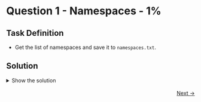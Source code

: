 # Question 1 - Namespaces - 1%

## Task Definition

- Get the list of namespaces and save it to `namespaces.txt`.

## Solution

<details>
  <summary>Show the solution</summary>

### List namespaces

```shell
k get ns
NAME                 STATUS   AGE
default              Active   43m
ingress-nginx        Active   42m
kube-node-lease      Active   43m
kube-public          Active   43m
kube-system          Active   43m
local-path-storage   Active   43m
mercury              Active   41m
metallb-system       Active   42m
neptune              Active   41m
```

### List all the namespaces into namespaces.txt file

```shell
k get ns > namespaces.txt
```

## Resources

- [Namespaces](https://kubernetes.io/docs/concepts/overview/working-with-objects/namespaces/)
- [View and finding resources](https://kubernetes.io/docs/reference/kubectl/quick-reference/#viewing-and-finding-resources)

</details>

<br>
<div style="text-align: right;">
  <a href="02-pods.md">Next &rarr;</a>
</div>